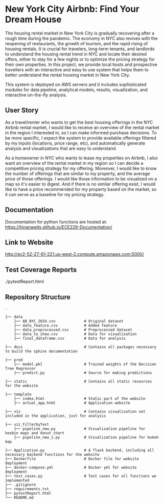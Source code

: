 # New York City Airbnb: Find Your Dream House

The housing rental market in New York City is gradually recovering after a rough time during the pandemic. The economy in NYC also revives with the reopening of restaurants, the growth of tourism, and the rapid rising of housing rentals. It is crucial for travelers, long-term tenants, and landlords to understand the housing rental trend in NYC and locate their desired offers, either to stay for a few nights or to optimize the pricing strategy for their own properties. In this project, we provide local hosts and prospective travellers with an interactive and easy to use system that helps them to better understand the rental housing market in New York City.

This system is deployed on AWS servers and it includes sophisticated modules for data pipeline, analytical models, results, visualization, and interactive on-the-fly analysis.

## User Story
As a travel/renter who wants to get the best housing offerings in the NYC Airbnb rental market, I would like to receive an overview of the rental market in the region I interested in, so I can make informed purchase decisions. To be more specific, I expect the system to provide available offerings filtered by my inputs (locations, price range, etc), and automatically generate analysis and visualizations that are easy to understand.

As a homeowner in NYC who wants to lease my properties on Airbnb, I also want an overview of the rental market in my region so I can decide a competitive pricing strategy for my offering. Moreover, I would like to know the number of offerings that are similar to my property, and the average price of those offerings. I would like those information to be visualized on a map so it's easier to digest. And if there is no similar offering exist, I would like to have a price recommended for my property based on the market, so it can serve as a baseline for my pricing strategy. 

## Documentation
Documentation for python functions are hosted at: https://hinanawits.github.io/ECE229-Documentation/

## Link to Website 
http://ec2-52-27-61-221.us-west-2.compute.amazonaws.com:5000/

## Test Coverage Reports 
./pytestReport.html

## Repository Structure 
    .
    
    ├── data  
        ├── AB_NYC_2019.csv             # Original dataset 
        ├── data_feature.csv            # Added feature
        ├── data_preprocessed.csv       # Preprocessed dataset 
        ├── data_to_show.csv            # Data for visualization 
        ├── final_dataframe.csv         # Data for analysis 
    
    ├── docs                            # Contains all packages necessary to build the sphinx documentation 
    
    ├── pred 
        ├── model.pkl                   # Trained weights of the Decision Tree Regressor 
        ├── predict.py                  # Source for making predictions 
    
    ├── static                          # Contains all static resources for the website 
    
    ├── template
        ├── index.html                  # Static part of the website 
        ├── actual_app.html             # Application website 
    
    ├── viz                             # Contains visualization not included in the application, just for analysis 
    
    ├── viz_FilterbyText 
        ├── pipeline_new.py             # Visualization pipeline for hexbin maps and donut chart 
        ├── pipeline_new_1.py           # Visualization pipeline for bokeh map 
        
    ├── Application.py                  # A flask backend, including all necessary backend functions for the website 
    ├── Dockerfile                      # Docker file for website deployment 
    ├── docker-compose.yml              # Docker yml for website deployment 
    ├── test_cases.py                   # Test cases for all functions we implemented 
    ├── .gitignore              
    ├── requirements.txt
    ├── pytestReport.html
    └── README.md


